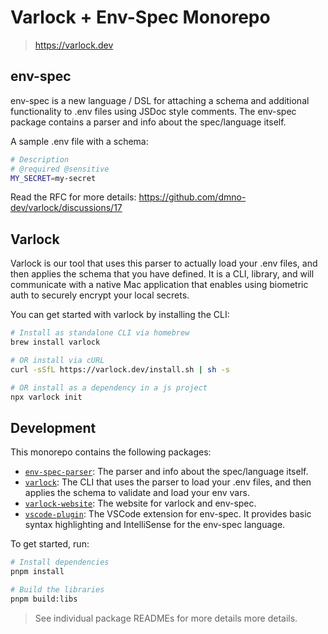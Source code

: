 # Varlock + Env-Spec Monorepo

> https://varlock.dev

## env-spec

env-spec is a new language / DSL for attaching a schema and additional functionality to .env files
using JSDoc style comments. The env-spec package contains a parser and info about the spec/language itself.

A sample .env file with a schema:
```bash
# Description
# @required @sensitive
MY_SECRET=my-secret
```
Read the RFC for more details: https://github.com/dmno-dev/varlock/discussions/17

## Varlock

Varlock is our tool that uses this parser to actually load your .env files, and then applies the schema
that you have defined. It is a CLI, library, and will communicate with a native Mac application that 
enables using biometric auth to securely encrypt your local secrets.

You can get started with varlock by installing the CLI: 

```bash
# Install as standalone CLI via homebrew
brew install varlock

# OR install via cURL
curl -sSfL https://varlock.dev/install.sh | sh -s

# OR install as a dependency in a js project
npx varlock init
```


## Development

This monorepo contains the following packages:

- [`env-spec-parser`](./packages/env-spec-parser): The parser and info about the spec/language itself.
- [`varlock`](./packages/varlock): The CLI that uses the parser to load your .env files, and then applies the schema to validate and load your env vars.
- [`varlock-website`](./packages/varlock-website): The website for varlock and env-spec.
- [`vscode-plugin`](./packages/vscode-plugin): The VSCode extension for env-spec. It provides basic syntax highlighting and IntelliSense for the env-spec language.

To get started, run: 

```bash
# Install dependencies
pnpm install

# Build the libraries
pnpm build:libs
```
> See individual package READMEs for more details more details.

